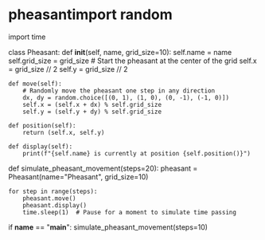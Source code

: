 # pheasantimport random
import time

class Pheasant:
    def __init__(self, name, grid_size=10):
        self.name = name
        self.grid_size = grid_size
        # Start the pheasant at the center of the grid
        self.x = grid_size // 2
        self.y = grid_size // 2

    def move(self):
        # Randomly move the pheasant one step in any direction
        dx, dy = random.choice([(0, 1), (1, 0), (0, -1), (-1, 0)])
        self.x = (self.x + dx) % self.grid_size
        self.y = (self.y + dy) % self.grid_size

    def position(self):
        return (self.x, self.y)

    def display(self):
        print(f"{self.name} is currently at position {self.position()}")


def simulate_pheasant_movement(steps=20):
    pheasant = Pheasant(name="Pheasant", grid_size=10)
    
    for step in range(steps):
        pheasant.move()
        pheasant.display()
        time.sleep(1)  # Pause for a moment to simulate time passing


if __name__ == "__main__":
    simulate_pheasant_movement(steps=10)
